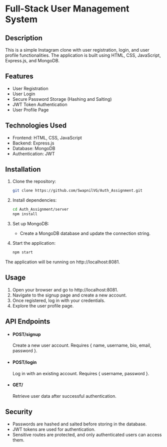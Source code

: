 # Full-Stack User Management System

## Description
This is a simple Instagram clone with user registration, login, and user profile functionalities. The application is built using HTML, CSS, JavaScript, Express.js, and MongoDB.


## Features
- User Registration
- User Login
- Secure Password Storage (Hashing and Salting)
- JWT Token Authentication
- User Profile Page

## Technologies Used
- Frontend: HTML, CSS, JavaScript
- Backend: Express.js
- Database: MongoDB
- Authentication: JWT


## Installation
1. Clone the repository:
   ```bash
   git clone https://github.com/SwapnilVG/Auth_Assignment.git

2. Install dependencies:
   ```bash
   cd Auth_Assignment/server
   npm install

3. Set up MongoDB:
   - Create a MongoDB database and update the connection string.

4. Start the application:
   ```bash
   npm start

The application will be running on http://localhost:8081.



## Usage
1. Open your browser and go to http://localhost:8081.
2. Navigate to the signup page and create a new account.
3. Once registered, log in with your credentials.
4. Explore the user profile page.


## API Endpoints
- #### POST/signup
  Create a new user account. Requires { name, username, bio, email, password }.

- ####  POST/login
  Log in with an existing account. Requires { username, password }.

- ####  GET/
  Retrieve user data after successful authentication.


## Security
- Passwords are hashed and salted before storing in the database.
- JWT tokens are used for authentication.
- Sensitive routes are protected, and only authenticated users can access them.




     
   

   
